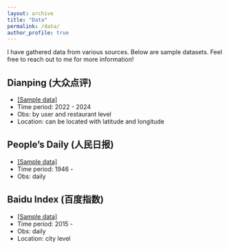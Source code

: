 ```yaml
---
layout: archive
title: "Data"
permalink: /data/
author_profile: true
---
```


I have gathered data from various sources. Below are sample datasets. Feel free to reach out to me for more information!

## Dianping (大众点评)
*  <a href="/files/sample_data/select_review.csv">[Sample data]</a>
*  Time period: 2022 - 2024
*  Obs: by user and restaurant level
*  Location: can be located with latitude and longitude 

## People’s Daily (人民日报)
*   **[]()**  <a href="/files/sample_data/select_review.csv">[Sample data]</a>
*   Time period: 1946 - 
*   Obs: daily

## Baidu Index (百度指数)
*   <a href="/files/sample_data/Insurance.xlsx">[Sample data]</a>
*   Time period: 2015 - 
*   Obs: daily
*   Location: city level